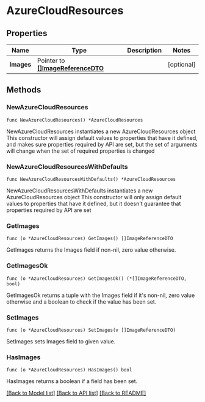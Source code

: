 # AzureCloudResources

## Properties

Name | Type | Description | Notes
------------ | ------------- | ------------- | -------------
**Images** | Pointer to [**[]ImageReferenceDTO**](ImageReferenceDTO.md) |  | [optional] 

## Methods

### NewAzureCloudResources

`func NewAzureCloudResources() *AzureCloudResources`

NewAzureCloudResources instantiates a new AzureCloudResources object
This constructor will assign default values to properties that have it defined,
and makes sure properties required by API are set, but the set of arguments
will change when the set of required properties is changed

### NewAzureCloudResourcesWithDefaults

`func NewAzureCloudResourcesWithDefaults() *AzureCloudResources`

NewAzureCloudResourcesWithDefaults instantiates a new AzureCloudResources object
This constructor will only assign default values to properties that have it defined,
but it doesn't guarantee that properties required by API are set

### GetImages

`func (o *AzureCloudResources) GetImages() []ImageReferenceDTO`

GetImages returns the Images field if non-nil, zero value otherwise.

### GetImagesOk

`func (o *AzureCloudResources) GetImagesOk() (*[]ImageReferenceDTO, bool)`

GetImagesOk returns a tuple with the Images field if it's non-nil, zero value otherwise
and a boolean to check if the value has been set.

### SetImages

`func (o *AzureCloudResources) SetImages(v []ImageReferenceDTO)`

SetImages sets Images field to given value.

### HasImages

`func (o *AzureCloudResources) HasImages() bool`

HasImages returns a boolean if a field has been set.


[[Back to Model list]](../README.md#documentation-for-models) [[Back to API list]](../README.md#documentation-for-api-endpoints) [[Back to README]](../README.md)


